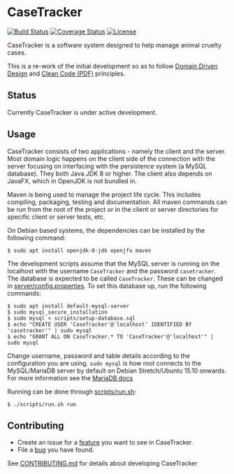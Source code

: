 CaseTracker
===========
[![Build Status](https://travis-ci.org/paddatrapper/CaseTracker.svg?branch=master)](https://travis-ci.org/paddatrapper/CaseTracker)
[![Coverage Status](https://coveralls.io/repos/paddatrapper/CaseTracker/badge.svg?branch=master&service=github)](https://coveralls.io/github/paddatrapper/CaseTracker?branch=master)
[![License](https://img.shields.io/badge/license-GPLv3-blue.svg)](LICENSE.md)

CaseTracker is a software system designed to help manage animal cruelty cases.

This is a re-work of the initial development so as to follow [Domain Driven
Design](http://en.wikipedia.org/wiki/Domain-driven_design) and [Clean Code (PDF)](http://www.planetgeek.ch/wp-content/uploads/2013/06/Clean-Code-V2.2.pdf)
principles.

Status
------

Currently CaseTracker is under active development.

Usage
-----

CaseTracker consists of two applications - namely the client and the server.
Most domain logic happens on the client side of the connection with the server
focusing on interfacing with the persistence system (a MySQL database). They
both Java JDK 8 or higher. The client also depends on JavaFX, which in OpenJDK
is not bundled in.

Maven is being used to manage the project life cycle. This includes compiling,
packaging, testing and documentation. All maven commands can be run from the
root of the project or in the client or server directories for specific client
or server tests, etc.

On Debian based systems, the dependencies can be installed by the following
command:

    $ sudo apt install openjdk-8-jdk openjfx maven

The development scripts assume that the MySQL server is running on the localhost
with the username `CaseTracker` and the password `casetracker`. The database is
expected to be called `CaseTracker`. These can be changed in [server/config.properties](server/config.properties).
To set this database up, run the following commands:

    $ sudo apt install default-mysql-server
    $ sudo mysql_secure_installation
    $ sudo mysql < scripts/setup-database.sql
    $ echo "CREATE USER 'CaseTracker'@'localhost' IDENTIFIED BY 'casetracker'" | sudo mysql
    $ echo "GRANT ALL ON CaseTracker.* TO 'CaseTracker'@'localhost'" | sudo mysql

Change username, password and table details according to the configuration you
are using. `sudo mysql` is how root connects to the MySQL/MariaDB server by
default on Debian Stretch/Ubuntu 15.10 onwards. For more information see the
[MariaDB docs](https://mariadb.com/kb/en/library/authentication-plugin-unix-socket/)

Running can be done through [scripts/run.sh](scripts/run.sh):

    $ ./scripts/run.sh run

Contributing
-----------

* Create an issue for a [feature](https://github.com/paddatrapper/CaseTracker/issues/new?labels%5B%5D=enhancement)
  you want to see in CaseTracker.
* File a [bug](https://github.com/paddatrapper/CaseTracker/issues/new?labels%5B%5D=bug)
  you have found.

See [CONTRIBUTING.md](CONTRIBUTING.md) for details about developing CaseTracker
